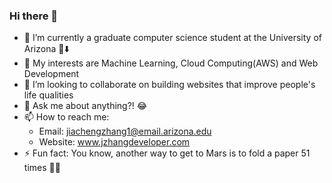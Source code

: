 ### Hi there 👋

- 🔭 I’m currently a graduate computer science student at the University of Arizona 🐻⬇️
- 🌱 My interests are Machine Learning, Cloud Computing(AWS) and Web Development
- 👯 I’m looking to collaborate on building websites that improve people's life qualities
- 💬 Ask me about anything?! 😂
- 📫 How to reach me: 
  - Email: jiachengzhang1@email.arizona.edu
  - Website: www.jzhangdeveloper.com
- ⚡ Fun fact: You know, another way to get to Mars is to fold a paper 51 times 🚀🚀

<!--
**jiachengzhang1/jiachengzhang1** is a ✨ _special_ ✨ repository because its `README.md` (this file) appears on your GitHub profile.

Here are some ideas to get you started:

- 🔭 I’m currently working on ...
- 🌱 I’m currently learning ...
- 👯 I’m looking to collaborate on ...
- 🤔 I’m looking for help with ...
- 💬 Ask me about ...
- 📫 How to reach me: ...
- 😄 Pronouns: ...
- ⚡ Fun fact: ...
-->
